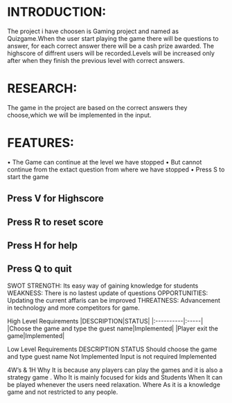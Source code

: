 # INTRODUCTION:
The project i have choosen is Gaming project and named as Quizgame.When the user start playing the game there will be questions to answer, for each correct answer there will be a cash prize awarded. The highscore of diffrent users will be recorded.Levels will be increased only after  when they finish the previous level with correct answers.

# RESEARCH:	
The  game in the project are based on the correct answers they choose,which we will be implemented in the input.

# FEATURES:
•	The Game can continue at the level we have stopped 
•	But cannot continue from the extact question from where we have stopped
•	Press S to start the game

## Press V for Highscore
## Press R to reset score
## Press H for help
## Press Q to quit

SWOT
STRENGTH:
Its easy way of gaining knowledge for students
WEAKNESS:
There is no lastest update of questions
OPPORTUNITIES:
Updating the current affaris can be improved
THREATNESS:
Advancement in technology and more competitors for game.




High Level Requirements
|DESCRIPTION|STATUS|
|:----------|:-----|
|Choose the game and type the guest name|Implemented|
|Player exit the game|Implemented|
	

Low Level Requirements
DESCRIPTION	STATUS
Should choose the game and type guest name	Not Implemented
Input is not required	Implemented


4W’s & 1H
Why
It is because any players can play the games and it is also a strategy game .
Who
It is mainly focused for kids and Students
When
It can be played whenever the users need relaxation.
Where
As it is a knowledge game and not restricted to any people.
